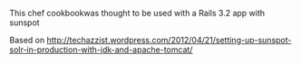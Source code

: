 This chef cookbookwas thought to be used with a Rails 3.2 app with sunspot

Based on http://techazzist.wordpress.com/2012/04/21/setting-up-sunspot-solr-in-production-with-jdk-and-apache-tomcat/

